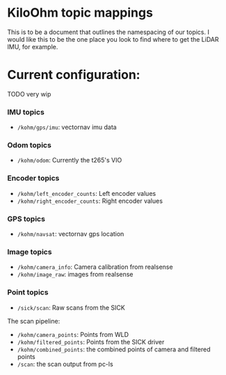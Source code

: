 # KiloOhm topic mappings
This is to be a document that outlines the namespacing of our topics. 
I would like this to be the one place you look to find where to get the LiDAR IMU, for example.

# Current configuration:
TODO very wip

### IMU topics
- `/kohm/gps/imu`: vectornav imu data

### Odom topics 
- `/kohm/odom`: Currently the t265's VIO

### Encoder topics
- `/kohm/left_encoder_counts`: Left encoder values
- `/kohm/right_encoder_counts`: Right encoder values

### GPS topics
- `/kohm/navsat`: vectornav gps location

### Image topics
- `/kohm/camera_info`: Camera calibration from realsense
- `/kohm/image_raw`: images from realsense

### Point topics
- `/sick/scan`: Raw scans from the SICK

The scan pipeline:
- `/kohm/camera_points`: Points from WLD
- `/kohm/filtered_points`: Points from the SICK driver
- `/kohm/combined_points`: the combined points of camera and filtered points
- `/scan`: the scan output from pc-ls
